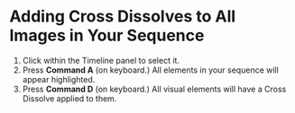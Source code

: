 # Adding Cross Dissolves to All Images in Your Sequence 

1. Click within the Timeline panel to select it. 
2. Press **Command A** (on keyboard.) All elements in your sequence will appear highlighted.
3. Press **Command D** (on keyboard.) All visual elements will have a Cross Dissolve applied to them. 
